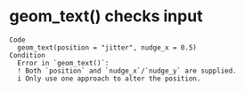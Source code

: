 # geom_text() checks input

    Code
      geom_text(position = "jitter", nudge_x = 0.5)
    Condition
      Error in `geom_text()`:
      ! Both `position` and `nudge_x`/`nudge_y` are supplied.
      i Only use one approach to alter the position.

